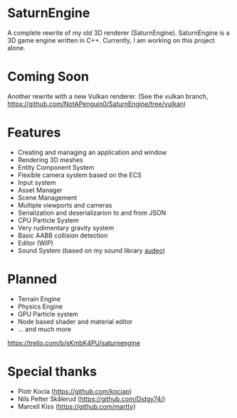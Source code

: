 # SaturnEngine

A complete rewrite of my old 3D renderer (SaturnEngine). SaturnEngine is a 3D game engine written in C++. 
Currently, I am working on this project alone.

# Coming Soon

Another rewrite with a new Vulkan renderer. (See the vulkan branch, https://github.com/NotAPenguin0/SaturnEngine/tree/vulkan)

# Features

- Creating and managing an application and window
- Rendering 3D meshes
- Entity Component System
- Flexible camera system based on the ECS
- Input system
- Asset Manager
- Scene Management
- Multiple viewports and cameras
- Serialization and deserializarion to and from JSON
- CPU Particle System
- Very rudimentary gravity system
- Basic AABB collision detection
- Editor (WIP)
- Sound System (based on my sound library [audeo](https://github.com/NotAPenguin0/audeo))

# Planned 

- Terrain Engine
- Physics Engine
- GPU Particle system
- Node based shader and material editor
- ... and much more

https://trello.com/b/sKmbK4PU/saturnengine

# Special thanks

- Piotr Kocia (https://github.com/kociap)
- Nils Petter Skålerud (https://github.com/Didgy74/)
- Marcell Kiss (https://github.com/martty)
